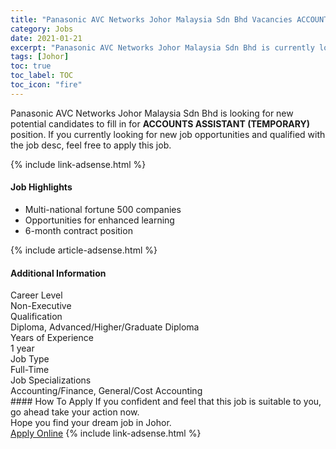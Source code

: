 ```yaml
---
title: "Panasonic AVC Networks Johor Malaysia Sdn Bhd Vacancies ACCOUNTS ASSISTANT (TEMPORARY)" 
category: Jobs 
date: 2021-01-21 
excerpt: "Panasonic AVC Networks Johor Malaysia Sdn Bhd is currently looking for suitable person to fill in the ACCOUNTS ASSISTANT (TEMPORARY) which positioned at Johor" 
tags: [Johor] 
toc: true 
toc_label: TOC 
toc_icon: "fire" 
--- 
```


<p>Panasonic AVC Networks Johor Malaysia Sdn Bhd is looking for new potential candidates to fill in for <b>ACCOUNTS ASSISTANT (TEMPORARY)</b> position. If you currently looking for new job opportunities and qualified with the job desc, feel free to apply this job.
</p>{% include link-adsense.html %} 
<div><div><h4>Job Highlights</h4></div><div><ul><li><div><div><div><div></div></div></div><div><span>Multi-national fortune 500 companies</span></div></div></li><li><div><div><div><div></div></div></div><div><span>Opportunities for enhanced learning</span></div></div></li><li><div><div><div><div></div></div></div><div><span>6-month contract position</span></div></div></li></ul></div></div> 
{% include article-adsense.html %} 
<div><div><h4>Additional Information</h4></div><div><div><div><div><div><div><div><span>Career Level</span></div><div><span>Non-Executive</span></div></div></div></div><div><div><div><div><span>Qualification</span></div><div><span>Diploma, Advanced/Higher/Graduate Diploma</span></div></div></div></div><div><div><div><div><span>Years of Experience</span></div><div><span>1 year</span></div></div></div></div><div><div><div><div><span>Job Type</span></div><div><span>Full-Time</span></div></div></div></div><div><div><div><div><span>Job Specializations</span></div><div><span>Accounting/Finance, General/Cost Accounting</span></div></div></div></div></div></div></div></div> 
#### How To Apply 
If you confident and feel that this job is suitable to you, go ahead take your action now. <br/> 
Hope you find your dream job in Johor. <br/> 
<a href="https://www.jobstreet.com.my/en/job/accounts-assistant-temporary-4468116?jobId=jobstreet-my-job-4468116&sectionRank=13&token=0~10155215-c9ca-42c7-82b1-c98c6c8cd0b7&fr=SRP%20View%20In%20New%20Ta" class="btn btn--info" target="_blank" rel="nofollow noopenner">Apply Online</a> 
{% include link-adsense.html %} 